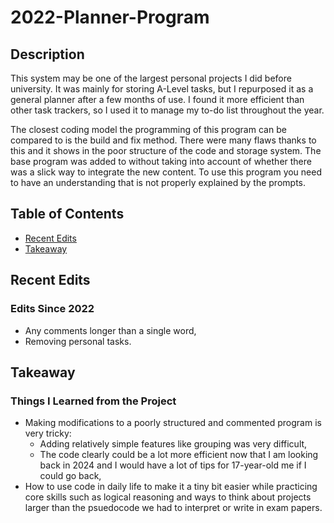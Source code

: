 # 2022-Planner-Program
## Description

This system may be one of the largest personal projects I did before university. It was mainly for storing A-Level tasks, but I repurposed it as a general planner after a few months of use. I found it more efficient than other task trackers, so I used it to manage my to-do list throughout the year.

The closest coding model the programming of this program can be compared to is the build and fix method. There were many flaws thanks to this and it shows in the poor structure of the code and storage system. The base program was added to without taking into account of whether there was a slick way to integrate the new content. To use this program you need to have an understanding that is not properly explained by the prompts.

## Table of Contents

- [Recent Edits](#recent-edits)
- [Takeaway](#takeaway)

## Recent Edits
### Edits Since 2022

- Any comments longer than a single word,
- Removing personal tasks.

## Takeaway
### Things I Learned from the Project

- Making modifications to a poorly structured and commented program is very tricky:
  - Adding relatively simple features like grouping was very difficult,
  - The code clearly could be a lot more efficient now that I am looking back in 2024 and I would have a lot of tips for 17-year-old me if I could go back,
- How to use code in daily life to make it a tiny bit easier while practicing core skills such as logical reasoning and ways to think about projects larger than the psuedocode we had to interpret or write in exam papers.

